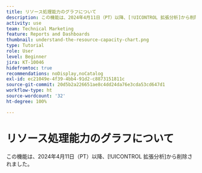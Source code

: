 ```yaml
---
title: リソース処理能力のグラフについて
description: この機能は、2024年4月11日（PT）以降、[!UICONTROL 拡張分析]から削除されました。
activity: use
team: Technical Marketing
feature: Reports and Dashboards
thumbnail: understand-the-resource-capacity-chart.png
type: Tutorial
role: User
level: Beginner
jira: KT-10046
hidefromtoc: true
recommendations: noDisplay,noCatalog
exl-id: ec21049e-4f39-4bb4-91d2-c8873151811c
source-git-commit: 20d5b2a226651ae8c4dd24da76e3cda53cd647d1
workflow-type: ht
source-wordcount: '32'
ht-degree: 100%

---
```


# リソース処理能力のグラフについて

この機能は、2024年4月11日（PT）以降、[!UICONTROL 拡張分析]から削除されました。

